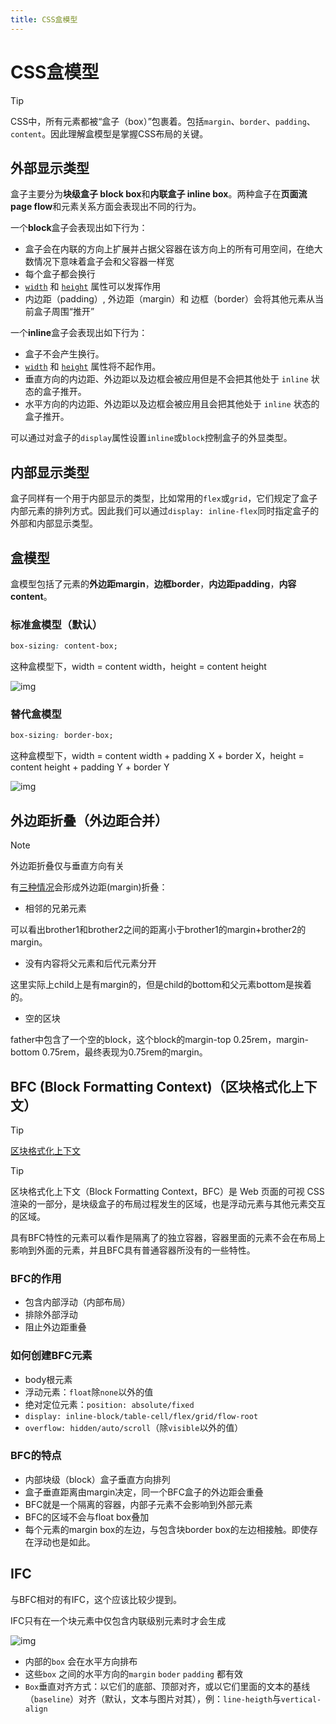 ```yaml
---
title: CSS盒模型
---
```


# CSS盒模型

> [!TIP]
> CSS中，所有元素都被“盒子（box）”包裹着。包括`margin`、`border`、`padding`、`content`。因此理解盒模型是掌握CSS布局的关键。

## 外部显示类型

盒子主要分为**块级盒子 block box**和**内联盒子 inline box**。两种盒子在**页面流 page flow**和元素关系方面会表现出不同的行为。

一个**block**盒子会表现出如下行为：

- 盒子会在内联的方向上扩展并占据父容器在该方向上的所有可用空间，在绝大数情况下意味着盒子会和父容器一样宽
- 每个盒子都会换行
- [`width`](https://developer.mozilla.org/zh-CN/docs/Web/CSS/width) 和 [`height`](https://developer.mozilla.org/zh-CN/docs/Web/CSS/height) 属性可以发挥作用
- 内边距（padding）, 外边距（margin）和 边框（border）会将其他元素从当前盒子周围“推开”

一个**inline**盒子会表现出如下行为：

- 盒子不会产生换行。
- [`width`](https://developer.mozilla.org/zh-CN/docs/Web/CSS/width) 和 [`height`](https://developer.mozilla.org/zh-CN/docs/Web/CSS/height) 属性将不起作用。
- 垂直方向的内边距、外边距以及边框会被应用但是不会把其他处于 `inline` 状态的盒子推开。
- 水平方向的内边距、外边距以及边框会被应用且会把其他处于 `inline` 状态的盒子推开。

可以通过对盒子的`display`属性设置`inline`或`block`控制盒子的外显类型。

## 内部显示类型

盒子同样有一个用于内部显示的类型，比如常用的`flex`或`grid`，它们规定了盒子内部元素的排列方式。因此我们可以通过`display: inline-flex`同时指定盒子的外部和内部显示类型。

## 盒模型

盒模型包括了元素的**外边距margin**，**边框border**，**内边距padding**，**内容content**。

### 标准盒模型（默认）

```css
box-sizing: content-box;
```

这种盒模型下，width = content width，height = content height

![img](https://s2.loli.net/2023/08/15/ZxcJYkA95NDFmTR.webp)

### 替代盒模型

```css
box-sizing: border-box;
```

这种盒模型下，width = content width + padding X + border X，height = content height + padding Y + border Y

![img](https://s2.loli.net/2023/08/15/Md2nxRU9SaO6rgv.jpg)

## 外边距折叠（外边距合并）

> [!NOTE]
> 外边距折叠仅与垂直方向有关

有[三种情况](https://developer.mozilla.org/zh-CN/docs/Web/CSS/CSS_box_model/Mastering_margin_collapsing)会形成外边距(margin)折叠：

- 相邻的兄弟元素

<CodePreview>
  <template #preview>
    <div class="bg-yellow overflow-auto">
      <div class="m-y-2 bg-green">brother1 我离上边距的距离是我的margin</div>
      <div class="m-y-6 bg-blue">brother2 我离下边距的距离是我的margin</div>
    </div>
  </template>
  <template #code>

```html
<div class="bg-yellow overflow-auto">
  <div class="m-y-2 bg-green">brother1 我离上边距的距离是我的margin</div>
  <div class="m-y-6 bg-blue">brother2 我离下边距的距离是我的margin</div>
</div>
```

</template>
</CodePreview>

可以看出brother1和brother2之间的距离小于brother1的margin+brother2的margin。

- 没有内容将父元素和后代元素分开

<CodePreview>
  <template #preview>
    <div class="bg-yellow">
      father
      <div class="bg-green m-3">child</div>
    </div>
  </template>
  <template #code>

```html
<div class="bg-yellow">
  father
  <div class="bg-green m-3">child</div>
</div>
```

</template>
</CodePreview>

这里实际上child上是有margin的，但是child的bottom和父元素bottom是挨着的。

- 空的区块

<CodePreview>
  <template #preview>
    <div class="bg-yellow">
      father
      <div class="bg-green m-t-1 m-b-3"></div>
    </div>
  </template>
  <template #code>

```html
<div class="bg-yellow">
  father
  <div class="bg-green m-t-1 m-b-3"></div>
</div>
```

</template>
</CodePreview>

father中包含了一个空的block，这个block的margin-top 0.25rem，margin-bottom 0.75rem，最终表现为0.75rem的margin。

## BFC (Block Formatting Context)（区块格式化上下文） <Badge type="info" text="CSS" />

> [!TIP]
> [区块格式化上下文](https://developer.mozilla.org/zh-CN/docs/Web/Guide/CSS/Block_formatting_context)

> [!TIP]
> 区块格式化上下文（Block Formatting Context，BFC）是 Web 页面的可视 CSS 渲染的一部分，是块级盒子的布局过程发生的区域，也是浮动元素与其他元素交互的区域。

具有BFC特性的元素可以看作是隔离了的独立容器，容器里面的元素不会在布局上影响到外面的元素，并且BFC具有普通容器所没有的一些特性。

### BFC的作用

- 包含内部浮动（内部布局）
- 排除外部浮动
- 阻止外边距重叠

### 如何创建BFC元素

- body根元素
- 浮动元素：`float`除`none`以外的值
- 绝对定位元素：`position: absolute/fixed`
- `display: inline-block/table-cell/flex/grid/flow-root`
- `overflow: hidden/auto/scroll`（除`visible`以外的值）

### BFC的特点

- 内部块级（block）盒子垂直方向排列
- 盒子垂直距离由margin决定，同一个BFC盒子的外边距会重叠
- BFC就是一个隔离的容器，内部子元素不会影响到外部元素
- BFC的区域不会与float box叠加
- 每个元素的margin box的左边，与包含块border box的左边相接触。即使存在浮动也是如此。

## IFC

与BFC相对的有IFC，这个应该比较少提到。

IFC只有在一个块元素中仅包含内联级别元素时才会生成

![img](https://s2.loli.net/2023/08/15/JKgDcN4YFwznlyo.jpg)

- 内部的`box` 会在水平方向排布
- 这些`box` 之间的水平方向的`margin` `boder` `padding` 都有效
- `Box`垂直对齐方式：以它们的底部、顶部对齐，或以它们里面的文本的基线（`baseline`）对齐（默认，文本与图片对其），例：`line-heigth`与`vertical-align`
